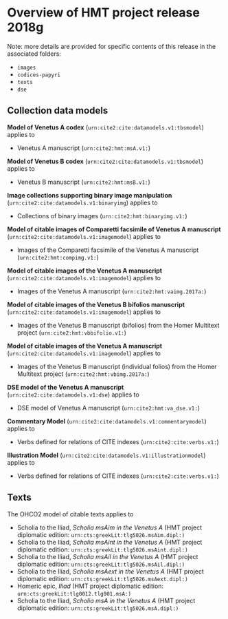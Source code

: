 # Overview of HMT project release **2018g**

Note: more details are provided for specific contents of this release in the associated folders:

-   `images`
-   `codices-papyri`
-   `texts`
-   `dse`

## Collection data models


**Model of Venetus A codex** (`urn:cite2:cite:datamodels.v1:tbsmodel`) applies to 

-   Venetus A manuscript (`urn:cite2:hmt:msA.v1:`)

**Model of Venetus B codex** (`urn:cite2:cite:datamodels.v1:tbsmodel`) applies to 

-   Venetus B manuscript (`urn:cite2:hmt:msB.v1:`)

**Image collections supporting binary image manipulation** (`urn:cite2:cite:datamodels.v1:binaryimg`) applies to 

-   Collections of binary images (`urn:cite2:hmt:binaryimg.v1:`)

**Model of citable images of Comparetti facsimile of Venetus A manuscript** (`urn:cite2:cite:datamodels.v1:imagemodel`) applies to 

-   Images of the Comparetti facsimile of the Venetus A manuscript (`urn:cite2:hmt:compimg.v1:`)

**Model of citable images of the Venetus A manuscript** (`urn:cite2:cite:datamodels.v1:imagemodel`) applies to 

-   Images of the Venetus A manuscript (`urn:cite2:hmt:vaimg.2017a:`)

**Model of citable images of the Venetus B bifolios manuscript** (`urn:cite2:cite:datamodels.v1:imagemodel`) applies to 

-   Images of the Venetus B manuscript (bifolios) from the Homer Multitext project (`urn:cite2:hmt:vbbifolio.v1:`)

**Model of citable images of the Venetus A manuscript** (`urn:cite2:cite:datamodels.v1:imagemodel`) applies to 

-   Images of the Venetus B manuscript (individual folios) from the Homer Multitext project (`urn:cite2:hmt:vbimg.2017a:`)

**DSE model of the Venetus A manuscript** (`urn:cite2:cite:datamodels.v1:dse`) applies to 

-   DSE model of Venetus A manuscript (`urn:cite2:hmt:va_dse.v1:`)

**Commentary Model** (`urn:cite2:cite:datamodels.v1:commentarymodel`) applies to 

-   Verbs defined for relations of CITE indexes (`urn:cite2:cite:verbs.v1:`)

**Illustration Model** (`urn:cite2:cite:datamodels.v1:illustrationmodel`) applies to 

-   Verbs defined for relations of CITE indexes (`urn:cite2:cite:verbs.v1:`)

## Texts

The OHCO2 model of citable texts applies to 

-   Scholia to the Iliad, *Scholia msAim in the Venetus A* (HMT project diplomatic edition: `urn:cts:greekLit:tlg5026.msAim.dipl:)`
-   Scholia to the Iliad, *Scholia msAint in the Venetus A* (HMT project diplomatic edition: `urn:cts:greekLit:tlg5026.msAint.dipl:)`
-   Scholia to the Iliad, *Scholia msAil in the Venetus A* (HMT project diplomatic edition: `urn:cts:greekLit:tlg5026.msAil.dipl:)`
-   Scholia to the Iliad, *Scholia msAext in the Venetus A* (HMT project diplomatic edition: `urn:cts:greekLit:tlg5026.msAext.dipl:)`
-   Homeric epic, *Iliad* (HMT project diplomatic edition: `urn:cts:greekLit:tlg0012.tlg001.msA:)`
-   Scholia to the Iliad, *Scholia msA in the Venetus A* (HMT project diplomatic edition: `urn:cts:greekLit:tlg5026.msA.dipl:)`